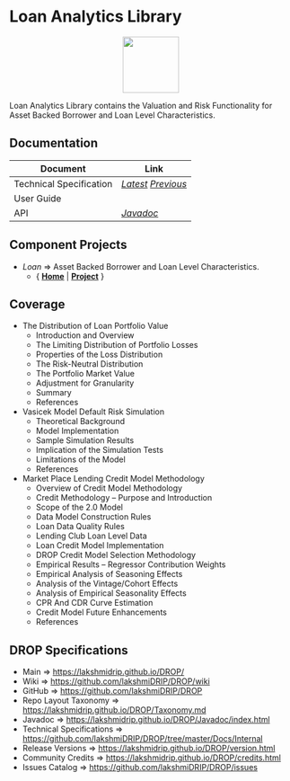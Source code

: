 ﻿
# Loan Analytics Library


<p align="center"><img src="https://github.com/lakshmiDRIP/DROP/blob/master/DRIP_Logo.gif?raw=true" width="100"></p>

Loan Analytics Library contains the Valuation and Risk Functionality for Asset Backed Borrower and Loan Level Characteristics.


## Documentation

 |        Document         | Link |
 |-------------------------|------|
 | Technical Specification | [*Latest*](https://github.com/lakshmiDRIP/DROP/blob/master/Docs/Internal/LoanAnalytics/LoanAnalytics_v4.36.pdf) [*Previous*](https://github.com/lakshmiDRIP/DROP/blob/master/Docs/Internal/LoanAnalytics) |
 | User Guide              |  |
 | API                     | [*Javadoc*](https://lakshmidrip.github.io/DROP/Javadoc/index.html)|


## Component Projects

 * *Loan* => Asset Backed Borrower and Loan Level Characteristics.
	* { [**Home**](https://github.com/lakshmiDRIP/DROP/tree/master/src/main/java/org/drip/loan/README.md) | 
	[**Project**](https://github.com/lakshmiDRIP/DROP/issues?q=is%3Aopen+is%3Aissue+label%3Aloan) }


## Coverage

 * The Distribution of Loan Portfolio Value
	* Introduction and Overview
	* The Limiting Distribution of Portfolio Losses
	* Properties of the Loss Distribution
	* The Risk-Neutral Distribution
	* The Portfolio Market Value
	* Adjustment for Granularity
	* Summary
	* References
 * Vasicek Model Default Risk Simulation
	* Theoretical Background
	* Model Implementation
	* Sample Simulation Results
	* Implication of the Simulation Tests
	* Limitations of the Model
	* References
 * Market Place Lending Credit Model Methodology
	* Overview of Credit Model Methodology
	* Credit Methodology – Purpose and Introduction
	* Scope of the 2.0 Model
	* Data Model Construction Rules
	* Loan Data Quality Rules
	* Lending Club Loan Level Data
	* Loan Credit Model Implementation
	* DROP Credit Model Selection Methodology
	* Empirical Results – Regressor Contribution Weights
	* Empirical Analysis of Seasoning Effects
	* Analysis of the Vintage/Cohort Effects
	* Analysis of Empirical Seasonality Effects
	* CPR And CDR Curve Estimation
	* Credit Model Future Enhancements
	* References


## DROP Specifications

 * Main                     => https://lakshmidrip.github.io/DROP/
 * Wiki                     => https://github.com/lakshmiDRIP/DROP/wiki
 * GitHub                   => https://github.com/lakshmiDRIP/DROP
 * Repo Layout Taxonomy     => https://lakshmidrip.github.io/DROP/Taxonomy.md
 * Javadoc                  => https://lakshmidrip.github.io/DROP/Javadoc/index.html
 * Technical Specifications => https://github.com/lakshmiDRIP/DROP/tree/master/Docs/Internal
 * Release Versions         => https://lakshmidrip.github.io/DROP/version.html
 * Community Credits        => https://lakshmidrip.github.io/DROP/credits.html
 * Issues Catalog           => https://github.com/lakshmiDRIP/DROP/issues

